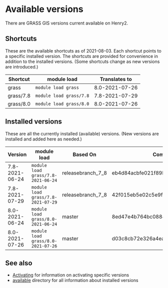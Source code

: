 # Available versions

There are GRASS GIS versions current available on Henry2.

## Shortcuts

These are the available shortcuts as of 2021-08-03. Each shortcut points to a specific installed version.
The shortcuts are provided for convenience in addition to the installed versions.
(Some shortcuts change as new versions are introduced.)

| Shortcut  | module load             | Translates to  |
|-----------|-------------------------|----------------|
| grass     | `module load grass`     | 8.0-2021-07-26 |
| grass/7.8 | `module load grass/7.8` | 7.8-2021-07-29 |
| grass/8.0 | `module load grass/8.0` | 8.0-2021-07-26 |

## Installed versions

These are all the currently installed (available) versions. (New versions are installed and added here as needed.)

| Version        | module load                        | Based On          | Commit Hash (ID)                         |
|----------------|------------------------------------|-------------------|------------------------------------------|
| 7.8-2021-06-24 | `module load grass/7.8-2021-06-24` | releasebranch_7_8 | eb4d84acbfe021f89bdee2895fd96ab974f8563f |
| 7.8-2021-07-29 | `module load grass/7.8-2021-07-29` | releasebranch_7_8 | 42f015eb5e02c5e9f6d828dbe15a3120e8ad60d9 |
| 8.0-2021-06-24 | `module load grass/8.0-2021-06-24` | master            | 8ed47e4b764bc0884de57b5c5bc68118155f815b |
| 8.0-2021-07-26 | `module load grass/8.0-2021-07-26` | master            | d03c8cb72e326a4ea421596b778304f7eafd4bea |

## See also

- [Activating](activating.md) for information on activating specific versions
- [available](../available) directory for all information about installed versions
